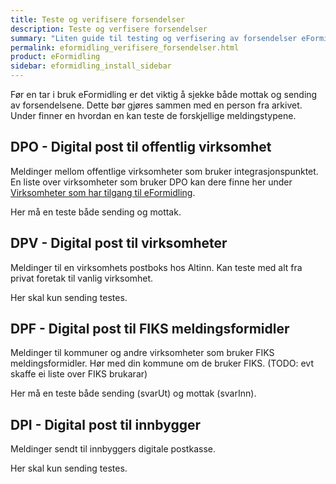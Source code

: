 ```yaml
---
title: Teste og verifisere forsendelser
description: Teste og verfisere forsendelser
summary: "Liten guide til testing og verfisering av forsendelser eFormidling"
permalink: eformidling_verifisere_forsendelser.html
product: eFormidling
sidebar: eformidling_install_sidebar
---
```


Før en tar i bruk eFormidling er det viktig å sjekke både mottak og sending av forsendelsene. Dette bør gjøres sammen med en person fra arkivet. Under finner en hvordan en kan teste de forskjellige meldingstypene.

## DPO - Digital post til offentlig virksomhet
Meldinger mellom offentlige virksomheter som bruker integrasjonspunktet. En liste over virksomheter som bruker DPO kan dere finne her under [Virksomheter som har tilgang til eFormidling](https://samarbeid.difi.no/felleslosninger/eformidling).

Her må en teste både sending og mottak.

## DPV - Digital post til virksomheter
Meldinger til en virksomhets postboks hos Altinn. Kan teste med alt fra privat foretak til vanlig virksomhet.

Her skal kun sending testes.

## DPF - Digital post til FIKS meldingsformidler
Meldinger til kommuner og andre virksomheter som bruker FIKS meldingsformidler. Hør med din kommune om de bruker FIKS. (TODO: evt skaffe ei liste over FIKS brukarar)

Her må en teste både sending (svarUt) og mottak (svarInn).

## DPI - Digital post til innbygger
Meldinger sendt til innbyggers digitale postkasse. 

Her skal kun sending testes.
